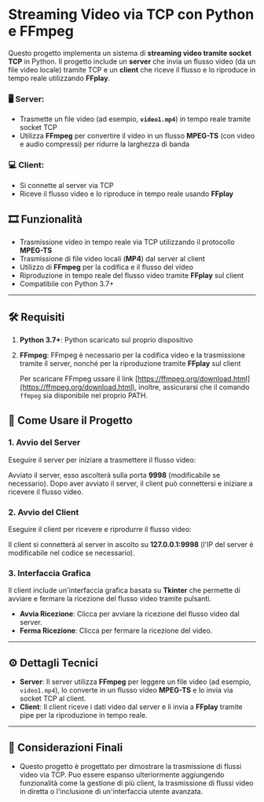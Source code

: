 # Streaming Video via TCP con Python e FFmpeg

Questo progetto implementa un sistema di **streaming video tramite socket TCP** in Python. Il progetto include un **server** che invia un flusso video (da un file video locale) tramite TCP e un **client** che riceve il flusso e lo riproduce in tempo reale utilizzando **FFplay**.

### 🖥️ **Server**:

* Trasmette un file video (ad esempio, **`video1.mp4`**) in tempo reale tramite socket TCP
* Utilizza **FFmpeg** per convertire il video in un flusso **MPEG-TS** (con video e audio compressi) per ridurre la larghezza di banda

### 💻 **Client**:

* Si connette al server via TCP
* Riceve il flusso video e lo riproduce in tempo reale usando **FFplay**

## 🎞️ Funzionalità

*  Trasmissione video in tempo reale via TCP utilizzando il protocollo **MPEG-TS**
*  Trasmissione di file video locali (**MP4**) dal server al client
*  Utilizzo di **FFmpeg** per la codifica e il flusso del video
*  Riproduzione in tempo reale del flusso video tramite **FFplay** sul client
*  Compatibile con Python 3.7+

---

## 🛠️ Requisiti

1. **Python 3.7+**: Python scaricato sul proprio dispositivo

2. **FFmpeg**: FFmpeg è necessario per la codifica video e la trasmissione tramite il server, nonché per la riproduzione tramite **FFplay** sul client

   Per scaricare FFmpeg ussare il link [https://ffmpeg.org/download.html](https://ffmpeg.org/download.html), inoltre, assicurarsi che il comando `ffmpeg` sia disponibile nel proprio PATH.


## 🚀 Come Usare il Progetto

### 1. **Avvio del Server**

Eseguire il server per iniziare a trasmettere il flusso video:

Avviato il server, esso ascolterà sulla porta **9998** (modificabile se necessario). Dopo aver avviato il server, il client può connettersi e iniziare a ricevere il flusso video.

### 2. **Avvio del Client**

Eseguire il client per ricevere e riprodurre il flusso video:

Il client si connetterà al server in ascolto su **127.0.0.1:9998** (l'IP del server è modificabile nel codice se necessario).

### 3. **Interfaccia Grafica**

Il client include un'interfaccia grafica basata su **Tkinter** che permette di avviare e fermare la ricezione del flusso video tramite pulsanti.

* **Avvia Ricezione**: Clicca per avviare la ricezione del flusso video dal server.
* **Ferma Ricezione**: Clicca per fermare la ricezione del video.

---

## ⚙️ Dettagli Tecnici

* **Server**: Il server utilizza **FFmpeg** per leggere un file video (ad esempio, `video1.mp4`), lo converte in un flusso video **MPEG-TS** e lo invia via socket TCP al client.
* **Client**: Il client riceve i dati video dal server e li invia a **FFplay** tramite pipe per la riproduzione in tempo reale.

---

## 📝 Considerazioni Finali

* Questo progetto è progettato per dimostrare la trasmissione di flussi video via TCP. Puo essere espanso ulteriormente aggiungendo funzionalità come la gestione di più client, la trasmissione di flussi video in diretta o l'inclusione di un'interfaccia utente avanzata.


